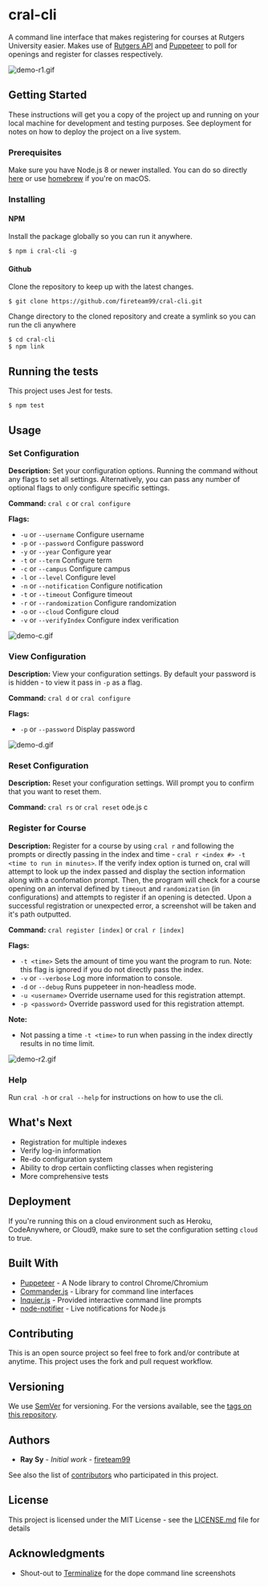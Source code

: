 # cral-cli

A command line interface that makes registering for courses at Rutgers University easier. Makes use of [Rutgers API](http://api.rutgers.edu/) and [Puppeteer](https://github.com/GoogleChrome/puppeteer) to poll for openings and register for classes respectively.

![demo-r1.gif](docs/gifs/demo-r1.gif)

## Getting Started

These instructions will get you a copy of the project up and running on your local machine for development and testing purposes. See deployment for notes on how to deploy the project on a live system.

### Prerequisites

Make sure you have Node.js 8 or newer installed. You can do so directly [here](https://nodejs.org/en/download/) or use [homebrew](https://changelog.com/posts/install-node-js-with-homebrew-on-os-x) if you're on macOS.

### Installing

#### NPM

Install the package globally so you can run it anywhere.

```
$ npm i cral-cli -g
```

#### Github

Clone the repository to keep up with the latest changes.

```
$ git clone https://github.com/fireteam99/cral-cli.git
```

Change directory to the cloned repository and create a symlink so you can run the cli anywhere

```
$ cd cral-cli
$ npm link
```

## Running the tests

This project uses Jest for tests.

```
$ npm test
```

## Usage

### Set Configuration

**Description:** Set your configuration options. Running the command without any flags to set all settings. Alternatively, you can pass any number of optional flags to only configure specific settings.

**Command:** `cral c` or `cral configure`

**Flags:**

-   `-u` or `--username` Configure username
-   `-p` or `--password` Configure password
-   `-y` or `--year` Configure year
-   `-t` or `--term` Configure term
-   `-c` or `--campus` Configure campus
-   `-l` or `--level` Configure level
-   `-n` or `--notification` Configure notification
-   `-t` or `--timeout` Configure timeout
-   `-r` or `--randomization` Configure randomization
-   `-o` or `--cloud` Configure cloud
-   `-v` or `--verifyIndex` Configure index verification

![demo-c.gif](docs/gifs/demo-c.gif)

### View Configuration

**Description:** View your configuration settings. By default your password is is hidden - to view it pass in `-p` as a flag.

**Command:** `cral d` or `cral configure`

**Flags:**

-   `-p` or `--password` Display password

![demo-d.gif](docs/gifs/demo-d.gif)

### Reset Configuration

**Description:** Reset your configuration settings. Will prompt you to confirm that you want to reset them.

**Command:** `cral rs` or `cral reset`
ode.js c

### Register for Course

**Description:** Register for a course by using `cral r` and following the prompts or directly passing in the index and time - `cral r <index #> -t <time to run in minutes>`. If the verify index option is turned on, cral will attempt to look up the index passed and display the section information along with a confomation prompt. Then, the program will check for a course opening on an interval defined by `timeout` and `randomization` (in configurations) and attempts to register if an opening is detected. Upon a successful registration or unexpected error, a screenshot will be taken and it's path outputted.

**Command:** `cral register [index]` or `cral r [index]`

**Flags:**

-   `-t <time>` Sets the amount of time you want the program to run. Note: this flag is ignored if you do not directly pass the index.
-   `-v` or `--verbose` Log more information to console.
-   `-d` or `--debug` Runs puppeteer in non-headless mode.
-   `-u <username>` Override username used for this registration attempt.
-   `-p <password>` Override password used for this registration attempt.

**Note:**

-   Not passing a time `-t <time>` to run when passing in the index directly results in no time limit.

![demo-r2.gif](docs/gifs/demo-r2.gif)

### Help

Run `cral -h` or `cral --help` for instructions on how to use the cli.

## What's Next

-   Registration for multiple indexes
-   Verify log-in information
-   Re-do configuration system
-   Ability to drop certain conflicting classes when registering
-   More comprehensive tests

## Deployment

If you're running this on a cloud environment such as Heroku, CodeAnywhere, or Cloud9, make sure to set the configuration setting `cloud` to true.

## Built With

-   [Puppeteer](https://pptr.dev) - A Node library to control Chrome/Chromium
-   [Commander.js](https://github.com/tj/commander.js/) - Library for command line interfaces
-   [Inquier.js](https://github.com/SBoudrias/Inquirer.js/) - Provided interactive command line prompts
-   [node-notifier](https://www.npmjs.com/package/node-notifier) - Live notifications for Node.js

## Contributing

This is an open source project so feel free to fork and/or contribute at anytime. This project uses the fork and pull request workflow.

## Versioning

We use [SemVer](http://semver.org/) for versioning. For the versions available, see the [tags on this repository](https://github.com/fireteam99/cral-cli/tags).

## Authors

-   **Ray Sy** - _Initial work_ - [fireteam99](https://github.com/fireteam99)

See also the list of [contributors](https://github.com/fireteam99/cral-cli/graphs/contributors) who participated in this project.

## License

This project is licensed under the MIT License - see the [LICENSE.md](LICENSE.md) file for details

## Acknowledgments

-   Shout-out to [Terminalize](https://github.com/faressoft/terminalizer) for the dope command line screenshots
